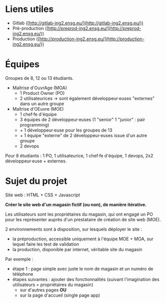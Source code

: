 # Liens utiles
* Gitlab ([http://gitlab-ing2.ensg.eu/](http://gitlab-ing2.ensg.eu/))
* Pré-production ([http://preprod-ing2.ensg.eu/](http://preprod-ing2.ensg.eu/))
* Production ([http://production-ing2.ensg.eu/](http://production-ing2.ensg.eu/))

# Équipes
Groupes de 8, 12 ou 13 étudiants.

* Maîtrise d'OuvrAge (MOA)
    * 1 Product Owner (PO)
    * 2 utilisateurices -> sont également développeur·euses "externes" dans un autre groupe
* Maîtrise d'OEuvre (MOE)
    * 1 chef·fe d'équipe
    * 3 équipes de 2 développeur·euses (1 "senior" 1 "junior" : pair programming)
     + \+ 1 développeur·euse pour les groupes de 13
     + \+ 1 équipe "externe" de 2 développeur·euses issue d'un autre groupe
    * 2 devops

Pour 8 étudiants : 1 PO, 1 utilisateurice, 1 chef·fe d'équipe, 1 devops, 2x2 développeur·euse + externes.

# Sujet du projet

Site web : HTML + CSS + Javascript

**Créer le site web d'un magasin fictif (ou non), de manière itérative.**

Les utilisateurs sont les propriétaires du magasin, qui ont engagé un PO pour les représenter auprès d'un prestataire de création de site web (MOE).

2 environnements sont à disposition, sur lesquels déployer le site :

- la préproduction, accessible uniquement à l'équipe MOE + MOA, sur lequel faire les test de validation
- la production, disponible par internet, véritable site du magasin 

Par exemple :

  - étape 1 : page simple avec juste le nom de magasin et un numéro de téléphone
  - étapes suivantes : ajouter des fonctionnalités (suivant l'imagination des utilisateurs = propriétaires du magasin)
    + sur d'autres pages **OU**
    + sur la page d'accueil (single page app)
